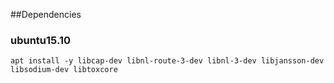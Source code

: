 ##Dependencies

### ubuntu15.10
```
apt install -y libcap-dev libnl-route-3-dev libnl-3-dev libjansson-dev libsodium-dev libtoxcore
```

